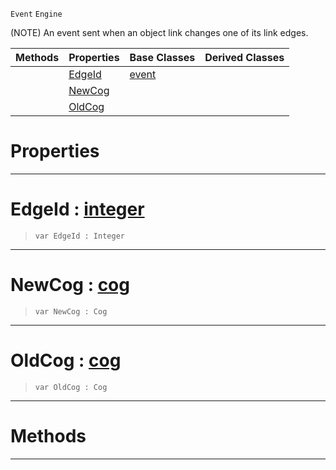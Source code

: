  `Event` `Engine`



(NOTE) An event sent when an object link changes one of its link edges.

|Methods|Properties|Base Classes|Derived Classes|
|---|---|---|---|
| |[ EdgeId](https://github.com/dragonCASTjosh/PlasmaDocs/blob/master/code_reference/class_reference/objectlinkevent.markdown#edgeid-plasma-engine-docum)|[event](https://github.com/dragonCASTjosh/PlasmaDocs/blob/master/code_reference/class_reference/event.markdown)| |
| |[ NewCog](https://github.com/dragonCASTjosh/PlasmaDocs/blob/master/code_reference/class_reference/objectlinkevent.markdown#newcog-plasma-engine-docum)| | |
| |[ OldCog](https://github.com/dragonCASTjosh/PlasmaDocs/blob/master/code_reference/class_reference/objectlinkevent.markdown#oldcog-plasma-engine-docum)| | |


 #  Properties


---  
 #  EdgeId : [integer](https://github.com/dragonCASTjosh/PlasmaDocs/blob/master/code_reference/lightning_base_types/integer.markdown)

> 
> ``` lang=cpp, name=Lightning
> var EdgeId : Integer


---  
 #  NewCog : [cog](https://github.com/dragonCASTjosh/PlasmaDocs/blob/master/code_reference/class_reference/cog.markdown)

> 
> ``` lang=cpp, name=Lightning
> var NewCog : Cog


---  
 #  OldCog : [cog](https://github.com/dragonCASTjosh/PlasmaDocs/blob/master/code_reference/class_reference/cog.markdown)

> 
> ``` lang=cpp, name=Lightning
> var OldCog : Cog


---  
 #  Methods


---  
 

 